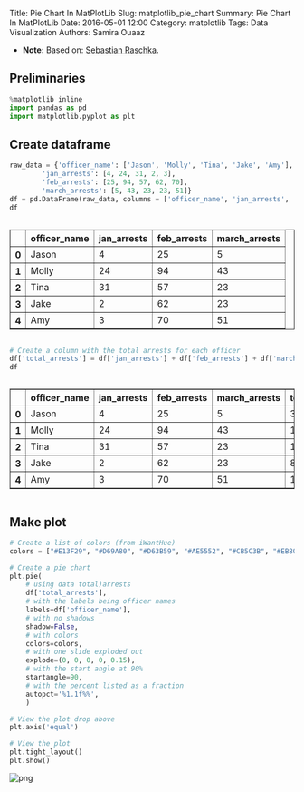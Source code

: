Title: Pie Chart In MatPlotLib
Slug: matplotlib_pie_chart
Summary: Pie Chart In MatPlotLib
Date: 2016-05-01 12:00
Category: matplotlib
Tags: Data Visualization
Authors: Samira Ouaaz



- **Note:** Based on: [Sebastian Raschka](http://nbviewer.ipython.org/github/rasbt/matplotlib-gallery/blob/master/ipynb/barplots.ipynb).

## Preliminaries


```python
%matplotlib inline
import pandas as pd
import matplotlib.pyplot as plt
```

## Create dataframe


```python
raw_data = {'officer_name': ['Jason', 'Molly', 'Tina', 'Jake', 'Amy'],
        'jan_arrests': [4, 24, 31, 2, 3],
        'feb_arrests': [25, 94, 57, 62, 70],
        'march_arrests': [5, 43, 23, 23, 51]}
df = pd.DataFrame(raw_data, columns = ['officer_name', 'jan_arrests', 'feb_arrests', 'march_arrests'])
df
```




<div style="max-height:1000px;max-width:1500px;overflow:auto;">
<table border="1" class="dataframe">
  <thead>
    <tr style="text-align: right;">
      <th></th>
      <th>officer_name</th>
      <th>jan_arrests</th>
      <th>feb_arrests</th>
      <th>march_arrests</th>
    </tr>
  </thead>
  <tbody>
    <tr>
      <th>0</th>
      <td> Jason</td>
      <td>  4</td>
      <td> 25</td>
      <td>  5</td>
    </tr>
    <tr>
      <th>1</th>
      <td> Molly</td>
      <td> 24</td>
      <td> 94</td>
      <td> 43</td>
    </tr>
    <tr>
      <th>2</th>
      <td>  Tina</td>
      <td> 31</td>
      <td> 57</td>
      <td> 23</td>
    </tr>
    <tr>
      <th>3</th>
      <td>  Jake</td>
      <td>  2</td>
      <td> 62</td>
      <td> 23</td>
    </tr>
    <tr>
      <th>4</th>
      <td>   Amy</td>
      <td>  3</td>
      <td> 70</td>
      <td> 51</td>
    </tr>
  </tbody>
</table>
</div>




```python
# Create a column with the total arrests for each officer
df['total_arrests'] = df['jan_arrests'] + df['feb_arrests'] + df['march_arrests']
df
```




<div style="max-height:1000px;max-width:1500px;overflow:auto;">
<table border="1" class="dataframe">
  <thead>
    <tr style="text-align: right;">
      <th></th>
      <th>officer_name</th>
      <th>jan_arrests</th>
      <th>feb_arrests</th>
      <th>march_arrests</th>
      <th>total_arrests</th>
    </tr>
  </thead>
  <tbody>
    <tr>
      <th>0</th>
      <td> Jason</td>
      <td>  4</td>
      <td> 25</td>
      <td>  5</td>
      <td>  34</td>
    </tr>
    <tr>
      <th>1</th>
      <td> Molly</td>
      <td> 24</td>
      <td> 94</td>
      <td> 43</td>
      <td> 161</td>
    </tr>
    <tr>
      <th>2</th>
      <td>  Tina</td>
      <td> 31</td>
      <td> 57</td>
      <td> 23</td>
      <td> 111</td>
    </tr>
    <tr>
      <th>3</th>
      <td>  Jake</td>
      <td>  2</td>
      <td> 62</td>
      <td> 23</td>
      <td>  87</td>
    </tr>
    <tr>
      <th>4</th>
      <td>   Amy</td>
      <td>  3</td>
      <td> 70</td>
      <td> 51</td>
      <td> 124</td>
    </tr>
  </tbody>
</table>
</div>



## Make plot


```python
# Create a list of colors (from iWantHue)
colors = ["#E13F29", "#D69A80", "#D63B59", "#AE5552", "#CB5C3B", "#EB8076", "#96624E"]

# Create a pie chart
plt.pie(
    # using data total)arrests
    df['total_arrests'],
    # with the labels being officer names
    labels=df['officer_name'],
    # with no shadows
    shadow=False,
    # with colors
    colors=colors,
    # with one slide exploded out
    explode=(0, 0, 0, 0, 0.15),
    # with the start angle at 90%
    startangle=90,
    # with the percent listed as a fraction
    autopct='%1.1f%%',
    )

# View the plot drop above
plt.axis('equal')

# View the plot
plt.tight_layout()
plt.show()
```


![png]({filename}/images/matplotlib_pie_chart/output_7_0.png)


